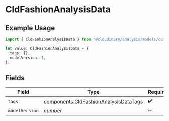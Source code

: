 # CldFashionAnalysisData

## Example Usage

```typescript
import { CldFashionAnalysisData } from "@cloudinary/analysis/models/components";

let value: CldFashionAnalysisData = {
  tags: {},
  modelVersion: 1,
};
```

## Fields

| Field                                                                                          | Type                                                                                           | Required                                                                                       | Description                                                                                    | Example                                                                                        |
| ---------------------------------------------------------------------------------------------- | ---------------------------------------------------------------------------------------------- | ---------------------------------------------------------------------------------------------- | ---------------------------------------------------------------------------------------------- | ---------------------------------------------------------------------------------------------- |
| `tags`                                                                                         | [components.CldFashionAnalysisDataTags](../../models/components/cldfashionanalysisdatatags.md) | :heavy_check_mark:                                                                             | N/A                                                                                            |                                                                                                |
| `modelVersion`                                                                                 | *number*                                                                                       | :heavy_minus_sign:                                                                             | N/A                                                                                            | 1                                                                                              |